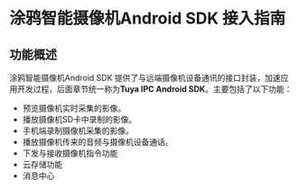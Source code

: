 # 涂鸦智能摄像机Android SDK 接入指南

## 功能概述

涂鸦智能摄像机Android SDK 提供了与远端摄像机设备通讯的接口封装，加速应用开发过程，后面章节统一称为**Tuya IPC Android SDK**。主要包括了以下功能：

- 预览摄像机实时采集的影像。
- 播放摄像机SD卡中录制的影像。
- 手机端录制摄像机采集的影像。
- 播放摄像机传来的音频与摄像机设备通话。
- 下发与接收摄像机指令功能
- 云存储功能
- 消息中心

